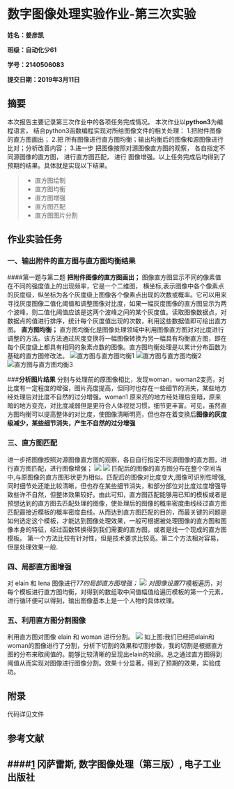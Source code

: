 ﻿
# 数字图像处理实验作业-第三次实验

**姓名：姜彦凯**

**班级：自动化少61**

**学号：2140506083**

**提交日期：2019年3月11日**


## 摘要

本次报告主要记录第三次作业中的各项任务完成情况。 本次作业以**python3**为编程语言，
结合python3函数编程实现对所给图像文件的相关处理： 1.把附件图像的直方图画出； 2.把
所有图像进行直方图均衡；输出均衡后的图像和源图像进行比对；分析改善内容； 3.进一步
把图像按照对源图像直方图的观察， 各自指定不同源图像的直方图， 进行直方图匹配， 进行
图像增强。以上任务完成后均得到了预期的结果。具体就是实现以下结果。
> * 直方图绘制
> * 直方图均衡
> * 直方图增强
> * 直方图匹配
> * 直方图图片分割

## 作业实验任务 

### 一、输出附件的直方图与直方图均衡结果
####第一题与第二题
**把附件图像的直方图画出；**
    图像直方图显示不同的像素值在不同的强度值上的出现频率，它是一个二维图， 横坐标,表示图像中各个像素点的灰度级，纵坐标为各个灰度级上图像各个像素点出现的次数或概率。它可以用来寻找灰度图像二值化阈值和调整图像对比度，如果一幅灰度图像的直方图显示为两个波峰，则二值化阈值应该是这两个波峰之间的某个灰度值。读取图像数据点，对数据点的值进行排序，统计每个灰度值出现的次数，利用这些数据值即可绘出直方图。
**直方图均衡；**
直方图均衡化是图像处理领域中利用图像直方图对对比度进行调整的方法。该方法通过灰度变换将一幅图像转换为另一幅具有均衡直方图，即在每个灰度级上都具有相同的象素点数的图像。直方图均衡处理是以累计分布函数为基础的直方图修改法。
![直方图与直方图均衡1][1]
![直方图与直方图均衡2][2]
![直方图与直方图均衡3][3]

###**分析图片结果** 
分别与处理前的原图像相比，发现woman，woman2变亮，对比度有一定程度的增强，图片亮度提高，但同时也存在一些细节的消失，某些地方经处理后对比度不自然的过分增强。woman1 原来亮的地方经处理后变暗，原来暗的地方变亮，对比度减弱但是更符合人体视觉习惯，细节更丰富。可见，虽然直方图均衡可以提高整体的对比度，使图像清晰明亮，但也存在着变换后**图像的灰度级减少，某些细节消失，产生不自然的过分增强**

### 三、直方图匹配

进一步把图像按照对源图像直方图的观察，各自自行指定不同源图像的直方图，进行直方图匹配，进行图像增强；
![][4]
![][5]
匹配后的图像的直方图分布在整个空间当中,与原图像的直方图形状更为相似。匹配后的图像对比度变大,图像可识别性增强,同时细节处还能比较清晰，但也存在某些细节消失，和部分部位对比度过度增强导致些许不自然，但整体效果较好。由此可知，直方图匹配能够用已知的模板或者是预想达到的直方图去匹配处理的图像，使处理后的图像的概率密度曲线经过直方图匹配最接近模板的概率密度曲线。从而达到直方图匹配的目的，而最关键的问题是如何选定这个模板，才能达到图像处理效果，一般可根据被处理图像的直方图和图像本身的特征，经过函数转换得到我们需要的直方图，或者是找一个现成的直方图模板。 第一个方法比较有针对性，但是技术要求比较高。第二个方法相对容易，但是处理效果一般.

 

### 四、局部直方图增强

对 elain 和 lena 图像进行7*7的局部直方图增强；
![][6]
对图像设置7*7模板遍历，对每个模板进行直方图均衡，对得到的数组取中间值幅值给遍历模板的第一个元素，进行循环便可以得到，输出图像基本上是一个人物的具体纹理。
 

### 五、利用直方图分割图像

利用直方图对图像 elain 和 woman 进行分割。
![][7]
如上图:我们已经把elain和woman的图像进行了分割，分析下切割的效果和切割参数，我的切割是根据直方图的分布来取阈值的。能够比较清晰的呈现出elain的轮廓。总之通过直方图得到阈值从而实现对图像进行图像分割。效果十分显著，得到了预期的效果，实验成功。
 

## 附录

代码详见文件

 

## 参考文献

####[1] 冈萨雷斯, 数字图像处理（第三版）, 电子工业出版社
------


  [1]: https://raw.githubusercontent.com/XJTUJYK/hw3/master/1%26%262(1).png
  [2]:https://raw.githubusercontent.com/XJTUJYK/hw3/master/1%26%262(2).png
  [3]:https://raw.githubusercontent.com/XJTUJYK/hw3/master/1%26%262(3).png
  [4]: https://raw.githubusercontent.com/XJTUJYK/hw3/master/3.1.png
  [5]: https://raw.githubusercontent.com/XJTUJYK/hw3/master/3.2.png
  [6]: https://raw.githubusercontent.com/XJTUJYK/hw3/master/pr4.png
  [7]: https://raw.githubusercontent.com/XJTUJYK/hw3/master/5.png